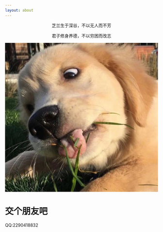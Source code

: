 ```yaml
---
layout: about
---
```


<p align="center">芝兰生于深谷，不以无人而不芳</p>
<p align="center">君子修身养德，不以穷困而改志</p>

![](/images/dog.jpg)
<!-- 以上是有效格式 -->
# 交个朋友吧

QQ:2290418832
